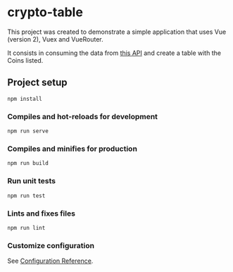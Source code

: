 # crypto-table

This project was created to demonstrate a simple application that uses Vue (version 2), Vuex and VueRouter.

It consists in consuming the data from [this API](https://documenter.getpostman.com/view/5734027/RzZ6Hzr3?version=latest) and create a table with the Coins listed.

## Project setup
```
npm install
```

### Compiles and hot-reloads for development
```
npm run serve
```

### Compiles and minifies for production
```
npm run build
```

### Run unit tests
```
npm run test
```

### Lints and fixes files
```
npm run lint
```

### Customize configuration
See [Configuration Reference](https://cli.vuejs.org/config/).
